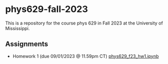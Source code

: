 # phys629-fall-2023
This is a repository for the course phys 629 in Fall 2023 at the University of Mississippi.

<!---





-->

## Assignments

* Homework 1 (due 09/01/2023 @ 11.59pm CT) [phys629_f23_hw1.ipynb](homeworks/phys629_f23_hw1.ipynb)
